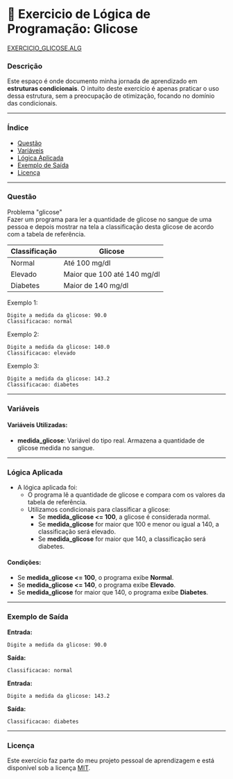 
# 🚀 Exercicio de Lógica de Programação: Glicose

<a href="/logica-de-programação/VisualG_Portugol/Estrutura_Condicional/Exercicios/exercicio_glicose/exercicio_glicose.alg">EXERCICIO_GLICOSE.ALG</a>

### Descrição

Este espaço é onde documento minha jornada de aprendizado em **estruturas condicionais**. O intuito deste exercício é apenas praticar o uso dessa estrutura, sem a preocupação de otimização, focando no domínio das condicionais.

---

### Índice

- [Questão](#questão)
- [Variáveis](#variáveis)
- [Lógica Aplicada](#lógica-aplicada)
- [Exemplo de Saída](#exemplo-de-saída)
- [Licença](#licença)

---

### Questão

Problema "glicose"  
Fazer um programa para ler a quantidade de glicose no sangue de uma pessoa e depois mostrar na tela a classificação desta glicose de acordo com a tabela de referência.

| Classificação | Glicose |
|---------------|---------|
| Normal        | Até 100 mg/dl |
| Elevado       | Maior que 100 até 140 mg/dl |
| Diabetes      | Maior de 140 mg/dl |

Exemplo 1:
```
Digite a medida da glicose: 90.0  
Classificacao: normal
```

Exemplo 2:
```
Digite a medida da glicose: 140.0  
Classificacao: elevado
```

Exemplo 3:
```
Digite a medida da glicose: 143.2  
Classificacao: diabetes
```

---

### Variáveis

#### Variáveis Utilizadas:

- **medida_glicose**: Variável do tipo real. Armazena a quantidade de glicose medida no sangue.

---

### Lógica Aplicada

- A lógica aplicada foi:
  - O programa lê a quantidade de glicose e compara com os valores da tabela de referência.
  - Utilizamos condicionais para classificar a glicose:
    - Se **medida_glicose <= 100**, a glicose é considerada normal.
    - Se **medida_glicose** for maior que 100 e menor ou igual a 140, a classificação será elevado.
    - Se **medida_glicose** for maior que 140, a classificação será diabetes.

#### Condições:

- Se **medida_glicose <= 100**, o programa exibe **Normal**.
- Se **medida_glicose <= 140**, o programa exibe **Elevado**.
- Se **medida_glicose** for maior que 140, o programa exibe **Diabetes**.

---

### Exemplo de Saída

**Entrada:**
```
Digite a medida da glicose: 90.0
```

**Saída:**
```
Classificacao: normal
```

**Entrada:**
```
Digite a medida da glicose: 143.2
```

**Saída:**
```
Classificacao: diabetes
```

---

### Licença

Este exercício faz parte do meu projeto pessoal de aprendizagem e está disponível sob a licença [MIT](/LICENSE.md).

